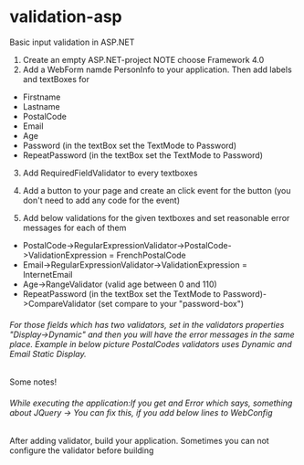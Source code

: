# validation-asp
Basic input validation in ASP.NET

1. Create an empty ASP.NET-project NOTE choose Framework 4.0
2. Add a WebForm namde PersonInfo to your application. Then add labels and textBoxes for


* Firstname
* Lastname
* PostalCode
* Email
* Age
* Password (in the textBox set the TextMode to Password)
* RepeatPassword (in the textBox set the TextMode to Password)


3. Add RequiredFieldValidator to every textboxes
4. Add a button to your page and create an click event for the button (you don't need to add any code for the event) 

5. Add below validations for the given textboxes and set reasonable error messages for each of them


* PostalCode->RegularExpressionValidator->PostalCode->ValidationExpression = FrenchPostalCode
* Email->RegularExpressionValidator->ValidationExpression = InternetEmail
* Age->RangeValidator (valid age between 0 and 110)
* RepeatPassword (in the textBox set the TextMode to Password)->CompareValidator (set compare to your "password-box")



###### For those fields which has two validators, set in the validators properties "Display->Dynamic" and then you will have the error messages in the same place. Example in below picture PostalCodes validators uses Dynamic and Email Static Display. 

Some notes!

###### While executing the application:If you get and Error which says, something about JQuery -> You can fix this, if you add below lines to WebConfig
<appSettings>
	<add key="ValidationSettings:UnobtrusiveValidationMode" value="None" />
</appSettings>
	
After adding validator, build your application. Sometimes you can not configure the validator before building
